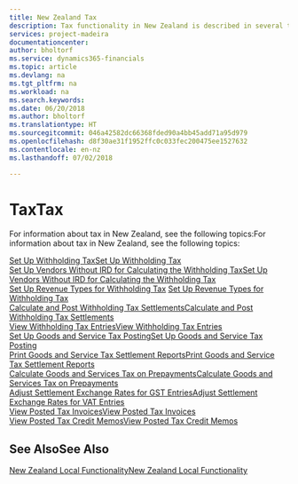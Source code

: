 ```yaml
---
title: New Zealand Tax
description: Tax functionality in New Zealand is described in several topics.
services: project-madeira
documentationcenter: 
author: bholtorf
ms.service: dynamics365-financials
ms.topic: article
ms.devlang: na
ms.tgt_pltfrm: na
ms.workload: na
ms.search.keywords: 
ms.date: 06/20/2018
ms.author: bholtorf
ms.translationtype: HT
ms.sourcegitcommit: 046a42582dc66368fded90a4bb45add71a95d979
ms.openlocfilehash: d8f30ae31f1952ffc0c033fec200475ee1527632
ms.contentlocale: en-nz
ms.lasthandoff: 07/02/2018

---
```

# <a name="tax"></a><span data-ttu-id="b7cda-103">Tax</span><span class="sxs-lookup"><span data-stu-id="b7cda-103">Tax</span></span>
<span data-ttu-id="b7cda-104">For information about tax in New Zealand, see the following topics:</span><span class="sxs-lookup"><span data-stu-id="b7cda-104">For information about tax in New Zealand, see the following topics:</span></span>  

[<span data-ttu-id="b7cda-105">Set Up Withholding Tax</span><span class="sxs-lookup"><span data-stu-id="b7cda-105">Set Up Withholding Tax</span></span>](how-to-set-up-withholding-tax.md)  
[<span data-ttu-id="b7cda-106">Set Up Vendors Without IRD for Calculating the Withholding Tax</span><span class="sxs-lookup"><span data-stu-id="b7cda-106">Set Up Vendors Without IRD for Calculating the Withholding Tax</span></span>](how-to-set-up-vendors-without-abn-for-calculating-the-withholding-tax.md)  
<span data-ttu-id="b7cda-107">[Set Up Revenue Types for Withholding Tax](how-to-set-up-revenue-types-for-withholding-tax.md)  </span><span class="sxs-lookup"><span data-stu-id="b7cda-107">[Set Up Revenue Types for Withholding Tax](how-to-set-up-revenue-types-for-withholding-tax.md)  </span></span>  
[<span data-ttu-id="b7cda-108">Calculate and Post Withholding Tax Settlements</span><span class="sxs-lookup"><span data-stu-id="b7cda-108">Calculate and Post Withholding Tax Settlements</span></span>](how-to-calculate-and-post-withholding-tax-settlements.md)  
[<span data-ttu-id="b7cda-109">View Withholding Tax Entries</span><span class="sxs-lookup"><span data-stu-id="b7cda-109">View Withholding Tax Entries</span></span>](how-to-view-withholding-tax-entries.md)  
[<span data-ttu-id="b7cda-110">Set Up Goods and Service Tax Posting</span><span class="sxs-lookup"><span data-stu-id="b7cda-110">Set Up Goods and Service Tax Posting</span></span>](how-to-set-up-goods-and-service-tax-posting.md)  
[<span data-ttu-id="b7cda-111">Print Goods and Service Tax Settlement Reports</span><span class="sxs-lookup"><span data-stu-id="b7cda-111">Print Goods and Service Tax Settlement Reports</span></span>](how-to-print-goods-and-service-tax-settlement-reports.md)  
[<span data-ttu-id="b7cda-112">Calculate Goods and Services Tax on Prepayments</span><span class="sxs-lookup"><span data-stu-id="b7cda-112">Calculate Goods and Services Tax on Prepayments</span></span>](how-to-calculate-goods-and-services-tax-on-prepayments.md)  
[<span data-ttu-id="b7cda-113">Adjust Settlement Exchange Rates for GST Entries</span><span class="sxs-lookup"><span data-stu-id="b7cda-113">Adjust Settlement Exchange Rates for VAT Entries</span></span>](how-to-adjust-settlement-exchange-rates-for-vat-entries.md)  
[<span data-ttu-id="b7cda-114">View Posted Tax Invoices</span><span class="sxs-lookup"><span data-stu-id="b7cda-114">View Posted Tax Invoices</span></span>](how-to-view-posted-tax-invoices.md)  
[<span data-ttu-id="b7cda-115">View Posted Tax Credit Memos</span><span class="sxs-lookup"><span data-stu-id="b7cda-115">View Posted Tax Credit Memos</span></span>](how-to-view-posted-tax-credit-memos.md)

## <a name="see-also"></a><span data-ttu-id="b7cda-116">See Also</span><span class="sxs-lookup"><span data-stu-id="b7cda-116">See Also</span></span>
[<span data-ttu-id="b7cda-117">New Zealand Local Functionality</span><span class="sxs-lookup"><span data-stu-id="b7cda-117">New Zealand Local Functionality</span></span>](new-zealand-local-functionality.md)  

